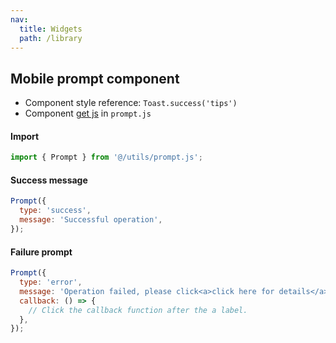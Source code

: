 ```yaml
---
nav:
  title: Widgets
  path: /library
---
```


## Mobile prompt component

- Component style reference: `Toast.success('tips')`
- Component [get js](https://github.com/KinXpeng/cins-docs/tree/main/utils) in `prompt.js`

#### Import

```js
import { Prompt } from '@/utils/prompt.js';
```

#### Success message

```js
Prompt({
  type: 'success',
  message: 'Successful operation',
});
```

#### Failure prompt

```js
Prompt({
  type: 'error',
  message: 'Operation failed, please click<a>click here for details</a>',
  callback: () => {
    // Click the callback function after the a label.
  },
});
```
